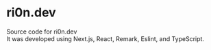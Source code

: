 # ri0n.dev
Source code for ri0n.dev  
It was developed using Next.js, React, Remark, Eslint, and TypeScript.
